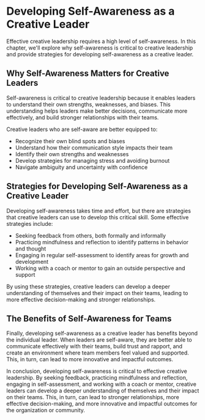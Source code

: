 # Developing Self-Awareness as a Creative Leader

Effective creative leadership requires a high level of self-awareness. In this chapter, we'll explore why self-awareness is critical to creative leadership and provide strategies for developing self-awareness as a creative leader.

Why Self-Awareness Matters for Creative Leaders
-----------------------------------------------

Self-awareness is critical to creative leadership because it enables leaders to understand their own strengths, weaknesses, and biases. This understanding helps leaders make better decisions, communicate more effectively, and build stronger relationships with their teams.

Creative leaders who are self-aware are better equipped to:

* Recognize their own blind spots and biases
* Understand how their communication style impacts their team
* Identify their own strengths and weaknesses
* Develop strategies for managing stress and avoiding burnout
* Navigate ambiguity and uncertainty with confidence

Strategies for Developing Self-Awareness as a Creative Leader
-------------------------------------------------------------

Developing self-awareness takes time and effort, but there are strategies that creative leaders can use to develop this critical skill. Some effective strategies include:

* Seeking feedback from others, both formally and informally
* Practicing mindfulness and reflection to identify patterns in behavior and thought
* Engaging in regular self-assessment to identify areas for growth and development
* Working with a coach or mentor to gain an outside perspective and support

By using these strategies, creative leaders can develop a deeper understanding of themselves and their impact on their teams, leading to more effective decision-making and stronger relationships.

The Benefits of Self-Awareness for Teams
----------------------------------------

Finally, developing self-awareness as a creative leader has benefits beyond the individual leader. When leaders are self-aware, they are better able to communicate effectively with their teams, build trust and rapport, and create an environment where team members feel valued and supported. This, in turn, can lead to more innovative and impactful outcomes.

In conclusion, developing self-awareness is critical to effective creative leadership. By seeking feedback, practicing mindfulness and reflection, engaging in self-assessment, and working with a coach or mentor, creative leaders can develop a deeper understanding of themselves and their impact on their teams. This, in turn, can lead to stronger relationships, more effective decision-making, and more innovative and impactful outcomes for the organization or community.
